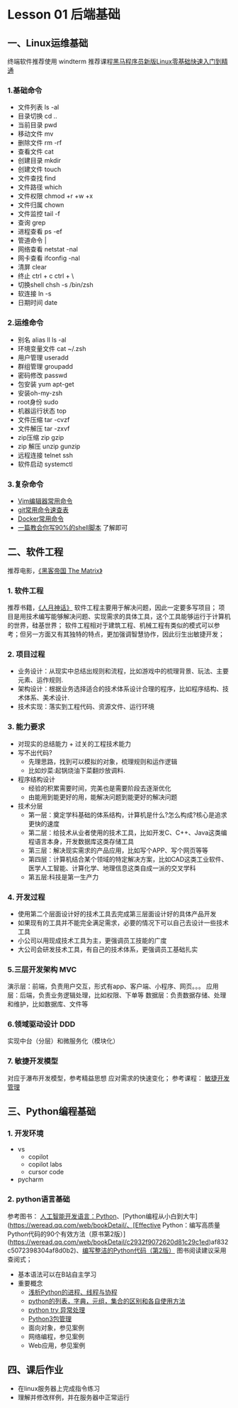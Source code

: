 # Lesson 01 后端基础

## 一、Linux运维基础
   终端软件推荐使用 windterm
   推荐课程[黑马程序员新版Linux零基础快速入门到精通](https://www.bilibili.com/video/BV1n84y1i7td?p=41&vd_source=600ade11f4b28f4c8a22c9f96b7acd69)

   ### 1.基础命令
   - 文件列表 ls -al
   - 目录切换 cd ..
   - 当前目录 pwd
   - 移动文件 mv
   - 删除文件 rm -rf
   - 查看文件 cat
   - 创建目录 mkdir
   - 创建文件 touch   
   - 文件查找 find
   - 文件路径 which
   - 文件权限 chmod +r +w +x
   - 文件归属 chown
   - 文件监控 tail -f
   - 查询 grep
   - 进程查看 ps -ef 
   - 管道命令 |
   - 网络查看 netstat -nal
   - 网卡查看 ifconfig -nal
   - 清屏 clear
   - 终止 ctrl + c  ctrl + \
   - 切换shell chsh -s /bin/zsh
   - 软连接 ln -s
   - 日期时间 date

   ### 2.运维命令
   - 别名 alias ll ls -al
   - 环境变量文件 cat ~/.zsh
   - 用户管理 useradd
   - 群组管理 groupadd
   - 密码修改 passwd
   - 包安装 yum apt-get
   - 安装oh-my-zsh
   - root身份 sudo
   - 机器运行状态 top   
   - 文件压缩 tar -cvzf 
   - 文件解压 tar -zxvf
   - zip压缩 zip  gzip 
   - zip 解压 unzip gunzip 
   - 远程连接 telnet ssh
   - 软件启动 systemctl


   ### 3.复杂命令
   - [Vim编辑器常用命令](https://blog.csdn.net/zhang_yu_ling/article/details/103777714)
   - [git常用命令速查表](https://www.w3cschool.cn/git/git-cheat-sheet.html)
   -  [Docker常用命令](https://blog.csdn.net/qiaoshaw/article/details/117048140)   
   -  [一篇教会你写90%的shell脚本](https://zhuanlan.zhihu.com/p/264346586) 了解即可


## 二、软件工程

   推荐电影，[《黑客帝国 The Matrix》](https://movie.douban.com/subject/1291843/)
   ### 1. 软件工程
   推荐书籍，[《人月神话》](http://product.dangdang.com/25295797.html)
   软件工程主要用于解决问题，因此一定要多写项目；
   项目是用技术编写能够解决问题、实现需求的具体工具，这个工具能够运行于计算机的世界，硅基世界；
   软件工程相对于建筑工程、机械工程有类似的模式可以参考；但另一方面又有其独特的特点，更加强调智慧协作，因此衍生出敏捷开发；
   

   ### 2. 项目过程
   - 业务设计：从现实中总结出规则和流程，比如游戏中的梳理背景、玩法、主要元素、运作规则.
   - 架构设计：根据业务选择适合的技术体系设计合理的程序，比如程序结构、技术体系、美术设计.
   - 技术实现：落实到工程代码、资源文件、运行环境

   ### 3. 能力要求
   - 对现实的总结能力 + 过关的工程技术能力
   - 写不出代码?
      - 先理思路，找到可以模拟的对象，梳理规则和运作逻辑
      - 比如炒菜:起锅烧油下菜翻炒放调料.
   - 程序结构设计
      - 经验的积累需要时间，完美也是需要阶段去逐渐优化
      - 由能用到能更好的用，能解决问题到能更好的解决问题
   - 技术分层
      - 第一层：奠定学科基础的体系结构，计算机是什么?怎么构成?核心是追求更快的速度
      - 第二层：给技术从业者使用的技术工具，比如开发C、C++、Java这类编程语言本身，开发数据库这类存储工具
      - 第三层：解决现实需求的产品应用，比如写个APP、写个网页等等
      - 第四层：计算机结合某个领域的特定解决方案，比如CAD这类工业软件、医学人工智能、计算化学、地理信息这类自成一派的交叉学科
      - 第五层:科技是第一生产力
   ### 4. 开发过程
   - 使用第二个层面设计好的技术工具去完成第三层面设计好的具体产品开发
   - 如果现有的工具并不能完全满足需求，必要的情况下可以自己去设计一些技术工具
   - 小公司以用现成技术工具为主，更强调员工技能的广度
   - 大公司会研发技术工具，有自己的技术体系，更强调员工基础扎实
   
   ### 5.三层开发架构 MVC
   演示层：前端，负责用户交互，形式有app、客户端、小程序、网页。。。
   应用层：后端，负责业务逻辑处理，比如权限、下单等
   数据层：负责数据存储、处理和维护，比如数据库、文件等

   ### 6.领域驱动设计 DDD
   实现中台（分层）和微服务化（模块化）


   ### 7. 敏捷开发模型
   对应于瀑布开发模型，参考精益思想
   应对需求的快速变化；
   参考课程： [敏捷开发管理](https://www.bilibili.com/video/BV1pz4y1R7WK/)


## 三、Python编程基础
   ### 1. 开发环境
   - vs
      - copilot
      - copilot labs
      - cursor code
   - pycharm

   ### 2. python语言基础
   参考图书： [人工智能开发语言：Python](https://weread.qq.com/web/bookDetail/a7232a1071c95f09a7256dc)、[Python编程从小白到大牛](https://weread.qq.com/web/bookDetail/、[Effective Python：编写高质量Python代码的90个有效方法（原书第2版）](https://weread.qq.com/web/bookDetail/c2932f9072620d81c29c1ed)af832c5072398304af8d0b2)、[编写整洁的Python代码（第2版）](https://weread.qq.com/web/bookDetail/1e632a60813ab73e5g015988)
   图书阅读建议采用查阅式；

   - 基本语法可以在B站自主学习
   - 重要概念
     - [浅析Python的进程、线程与协程](https://zhuanlan.zhihu.com/p/445467379)
     - [python的列表，字典，元组，集合的区别和各自使用方法](https://blog.csdn.net/qq_42554007/article/details/90489570)
     - [python try 异常处理](https://zhuanlan.zhihu.com/p/63877158)
     - [Python3包管理](https://blog.csdn.net/Pythonlaowan/article/details/101290087)
     - 面向对象，参见案例
     - 网络编程，参见案例
     - Web应用，参见案例


## 四、课后作业
- 在linux服务器上完成指令练习
- 理解并修改样例，并在服务器中正常运行
